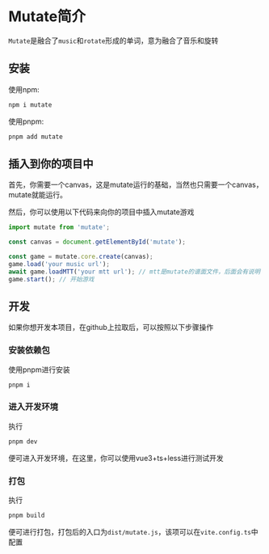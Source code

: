 # Mutate简介

`Mutate`是融合了`music`和`rotate`形成的单词，意为融合了音乐和旋转

## 安装

使用npm:

```cmd
npm i mutate
```

使用pnpm:

```cmd
pnpm add mutate
```

## 插入到你的项目中

首先，你需要一个canvas，这是mutate运行的基础，当然也只需要一个canvas，mutate就能运行。

然后，你可以使用以下代码来向你的项目中插入mutate游戏

```js
import mutate from 'mutate';

const canvas = document.getElementById('mutate');

const game = mutate.core.create(canvas);
game.load('your music url');
await game.loadMTT('your mtt url'); // mtt是mutate的谱面文件，后面会有说明
game.start(); // 开始游戏
```

## 开发

如果你想开发本项目，在github上拉取后，可以按照以下步骤操作

### 安装依赖包

使用pnpm进行安装

```cmd
pnpm i
```

### 进入开发环境

执行

```cmd
pnpm dev
```

便可进入开发环境，在这里，你可以使用vue3+ts+less进行测试开发

### 打包

执行

```cmd
pnpm build
```

便可进行打包，打包后的入口为`dist/mutate.js`，该项可以在`vite.config.ts`中配置